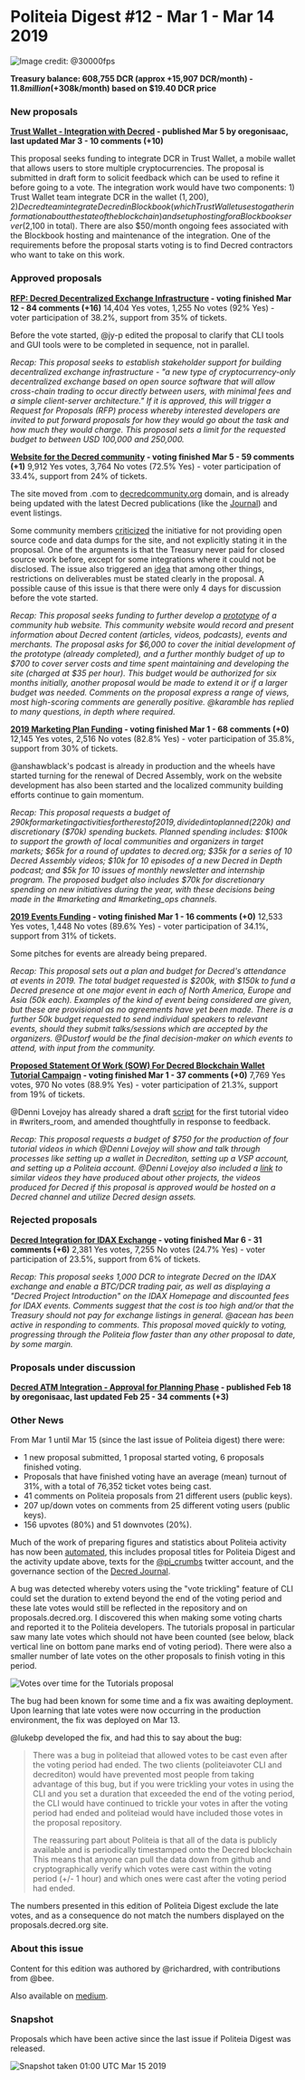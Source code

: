 # Politeia Digest #12 - Mar 1 - Mar 14 2019

![Image credit: @30000fps](img/issue012/012-title.png "Image credit: @30000fps")

**Treasury balance: 608,755 DCR (approx +15,907 DCR/month) - $11.8 million (+$308k/month) based on $19.40 DCR price**

### New proposals

**[Trust Wallet - Integration with Decred](https://proposals.decred.org/proposals/2ababdea7da2b3d8312a773d477272135a883ed772ba99cdf31eddb5f261d571) - published Mar 5 by oregonisaac, last updated Mar 3 - 10 comments (+10)**

This proposal seeks funding to integrate DCR in Trust Wallet, a mobile wallet that allows users to store multiple cryptocurrencies. The proposal is submitted in draft form to solicit feedback which can be used to refine it before going to a vote. The integration work would have two components: 1) Trust Wallet team integrate DCR in the wallet ($1,200), 2) Decred team integrate Decred in Blockbook (which Trust Wallet uses to gather information about the state of the blockchain) and set up hosting for a Blockbook server ($2,100 in total). There are also $50/month ongoing fees associated with the Blockbook hosting and maintenance of the integration. One of the requirements before the proposal starts voting is to find Decred contractors who want to take on this work.

### Approved proposals

**[RFP: Decred Decentralized Exchange Infrastructure](https://proposals.decred.org/proposals/5431da8ff4eda8cdbf8f4f2e08566ffa573464b97ef6d6bae78e749f27800d3a) - voting finished Mar 12 - 84 comments (+16)**
14,404 Yes votes, 1,255 No votes (92% Yes) - voter participation of 38.2%, support from 35% of tickets.

Before the vote started, @jy-p edited the proposal to clarify that CLI tools and GUI tools were to be completed in sequence, not in parallel.

*Recap: This proposal seeks to establish stakeholder support for building decentralized exchange infrastructure - "a new type of cryptocurrency-only decentralized exchange based on open source software that will allow cross-chain trading to occur directly between users, with minimal fees and a simple client-server architecture." If it is approved, this will trigger a Request for Proposals (RFP) process whereby interested developers are invited to put forward proposals for how they would go about the task and how much they would charge. This proposal sets a limit for the requested budget to between USD 100,000 and 250,000.*

**[Website for the Decred community](https://proposals.decred.org/proposals/fb8e6ca361c807168ea0bd6ddbfb7e05896b78f2576daf92f07315e6f8b5cd83) - voting finished Mar 5 - 59 comments (+1)**
9,912 Yes votes, 3,764 No votes (72.5% Yes) - voter participation of 33.4%, support from 24% of tickets.

The site moved from .com to [decredcommunity.org](https://decredcommunity.org) domain, and is already being updated with the latest Decred publications (like the [Journal](https://decredcommunity.org/blog/decred-journal-february-2019)) and event listings.

Some community members [criticized](https://matrix.to/#/!lbzTjhzNbIaDbuAxkS:decred.org/$155227203622209rOKeX:decred.org) the initiative for not providing open source code and data dumps for the site, and not explicitly stating it in the proposal. One of the arguments is that the Treasury never paid for closed source work before, except for some integrations where it could not be disclosed. The issue also triggered an [idea](https://github.com/decred/dcrdocs/issues/881) that among other things, restrictions on deliverables must be stated clearly in the proposal. A possible cause of this issue is that there were only 4 days for discussion before the vote started.

*Recap: This proposal seeks funding to further develop a [prototype](https://decredcommunity.com) of a community hub website. This community website would record and present information about Decred content (articles, videos, podcasts), events and merchants. The proposal asks for $6,000 to cover the initial development of the prototype (already completed), and a further monthly budget of up to $700 to cover server costs and time spent maintaining and developing the site (charged at $35 per hour). This budget would be authorized for six months initially, another proposal would be made to extend it or if a larger budget was needed. Comments on the proposal express a range of views, most high-scoring comments are generally positive. @karamble has replied to many questions, in depth where required.*

**[2019 Marketing Plan Funding](https://proposals.decred.org/proposals/c84a76685e4437a15760033725044a15ad832f68f9d123eb837337060a09f86e) - voting finished Mar 1 - 68 comments (+0)**
12,145 Yes votes, 2,516 No votes (82.8% Yes) - voter participation of 35.8%, support from 30% of tickets.

@anshawblack's podcast is already in production and the wheels have started turning for the renewal of Decred Assembly, work on the website development has also been started and the localized community building efforts continue to gain momentum.

*Recap: This proposal requests a budget of $290k for marketing activities for the rest of 2019, divided into planned ($220k) and discretionary ($70k) spending buckets. Planned spending includes: $100k to support the growth of local communities and organizers in target markets; $65k for a round of updates to decred.org; $35k for a series of 10 Decred Assembly videos; $10k for 10 episodes of a new Decred in Depth podcast; and $5k for 10 issues of monthly newsletter and internship program. The proposed budget also includes $70k for discretionary spending on new initiatives during the year, with these decisions being made in the #marketing and #marketing_ops channels.*

**[2019 Events Funding](https://proposals.decred.org/proposals/d3e7f159b9680c059a3d4b398de2c8f6627108f28b7d61a3f10397acb4b5e509) - voting finished Mar 1 - 16 comments (+0)**
12,533 Yes votes, 1,448 No votes (89.6% Yes) - voter participation of 34.1%, support from 31% of tickets.

Some pitches for events are already being prepared.

*Recap: This proposal sets out a plan and budget for Decred's attendance at events in 2019. The total budget requested is $200k, with $150k to fund a Decred presence at one major event in each of North America, Europe and Asia (50k each). Examples of the kind of event being considered are given, but these are provisional as no agreements have yet been made. There is a further 50k budget requested to send individual speakers to relevant events, should they submit talks/sessions which are accepted by the organizers. @Dustorf would be the final decision-maker on which events to attend, with input from the community.*

**[Proposed Statement Of Work (SOW) For Decred Blockchain Wallet Tutorial Campaign](https://proposals.decred.org/proposals/a3def199af812b796887f4eae22e11e45f112b50c2e17252c60ed190933ec14f) - voting finished Mar 1 - 37 comments (+0)**
7,769 Yes votes, 970 No votes (88.9% Yes) - voter participation of 21.3%, support from 19% of tickets.

@Denni Lovejoy has already shared a draft [script](https://docs.google.com/document/d/1Mzl__GnLO-QpVmhYc9xkxpHhNzfFBEgaSCNDUfuuOOk/edit) for the first tutorial video in #writers_room, and amended thoughtfully in response to feedback.

*Recap: This proposal requests a budget of $750 for the production of four tutorial videos in which @Denni Lovejoy will show and talk through processes like setting up a wallet in Decrediton, setting up a VSP account, and setting up a Politeia account. @Denni Lovejoy also included a [link](https://www.youtube.com/watch?v=HKwnEpFDN3Q&list=PLMBYy3lWO3Dmx-xHInb66OPcYQgmmcOEt) to similar videos they have produced about other projects, the videos produced for Decred if this proposal is approved would be hosted on a Decred channel and utilize Decred design assets.*

### Rejected proposals

**[Decred Integration for IDAX Exchange](https://proposals.decred.org/proposals/60adb9c0946482492889e85e9bce05c309665b3438dd85cb1a837df31fbf57fb) - voting finished Mar 6 - 31 comments (+6)**
2,381 Yes votes, 7,255 No votes (24.7% Yes) - voter participation of 23.5%, support from 6% of tickets.

*Recap: This proposal seeks 1,000 DCR to integrate Decred on the IDAX exchange and enable a BTC/DCR trading pair, as well as displaying a "Decred Project Introduction" on the IDAX Homepage and discounted fees for IDAX events. Comments suggest that the cost is too high and/or that the Treasury should not pay for exchange listings in general. @acean has been active in responding to comments. This proposal moved quickly to voting, progressing through the Politeia flow faster than any other proposal to date, by some margin.*

### Proposals under discussion

**[Decred ATM Integration - Approval for Planning Phase](https://proposals.decred.org/proposals/aea224a561cfed183f514a9ac700d68ba8a6c71dfbee71208fb9bff5fffab51d) - published Feb 18 by oregonisaac, last updated Feb 25 - 34 comments (+3)**

### Other News

From Mar 1 until Mar 15 (since the last issue of Politeia digest) there were:

- 1 new proposal submitted, 1 proposal started voting, 6 proposals finished voting.
- Proposals that have finished voting have an average (mean) turnout of 31%, with a total of 76,352 ticket votes being cast.
- 41 comments on Politeia proposals from 21 different users (public keys).
- 207 up/down votes on comments from 25 different voting users (public keys).
- 156 upvotes (80%) and 51 downvotes (20%).

Much of the work of preparing figures and statistics about Politeia activity has now been [automated](https://github.com/RichardRed0x/pi-research/tree/master/analysis), this includes proposal titles for Politeia Digest and the activity update above, texts for the [@pi_crumbs](https://twitter.com/pi_crumbs) twitter account, and the governance section of the [Decred Journal](https://xaur.github.io/decred-news/journal/201902.html).

A bug was detected whereby voters using the "vote trickling" feature of CLI could set the duration to extend beyond the end of the voting period and these late votes would still be reflected in the repository and on proposals.decred.org. I discovered this when making some voting charts and reported it to the Politeia developers. The tutorials proposal in particular saw many late votes which should not have been counted (see below, black vertical line on bottom pane marks end of voting period). There were also a smaller number of late votes on the other proposals to finish voting in this period.

![Votes over time for the Tutorials proposal](img/issue012/tutorials-proposal-voting-over-time.png "Votes over time for the Tutorials proposal")

The bug had been known for some time and a fix was awaiting deployment. Upon learning that late votes were now occurring in the production environment, the fix was deployed on Mar 13.

@lukebp developed the fix, and had this to say about the bug:

> There was a bug in politeiad that allowed votes to be cast even after the voting period had ended. The two clients (politeiavoter CLI and decrediton) would have prevented most people from taking advantage of this bug, but if you were trickling your votes in using the CLI and you set a duration that exceeded the end of the voting period, the CLI would have continued to trickle your votes in after the voting period had ended and politeiad would have included those votes in the proposal repository.
>
> The reassuring part about Politeia is that all of the data is publicly available and is periodically timestamped onto the Decred blockchain This means that anyone can pull the data down from github and cryptographically verify which votes were cast within the voting period (+/- 1 hour) and which ones were cast after the voting period had ended.

The numbers presented in this edition of Politeia Digest exclude the late votes, and as a consequence do not match the numbers displayed on the proposals.decred.org site.

### About this issue

Content for this edition was authored by @richardred, with contributions from @bee.

Also available on [medium](https://medium.com/@richardred/issue-11-feb-19-feb-28-2019-46befddb09fe).

### Snapshot

Proposals which have been active since the last issue if Politeia Digest was released.

![Snapshot taken 01:00 UTC Mar 15 2019](img/issue012/012-snapshot.png "Snapshot taken 01:00 UTC Mar 15 2019")
